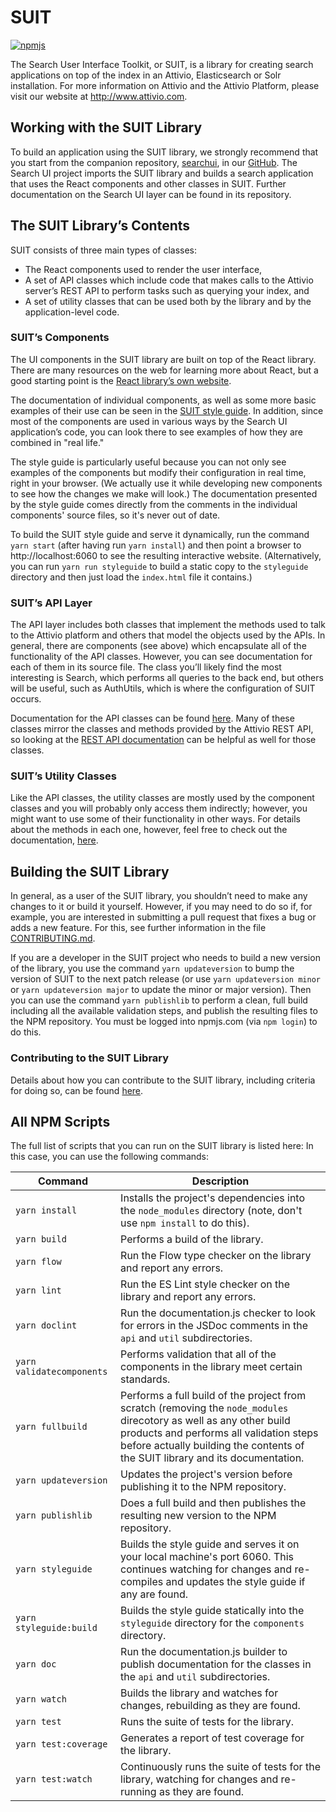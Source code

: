 # SUIT

[![npmjs][npm-badge]][npm]

The Search User Interface Toolkit, or SUIT, is a library for creating search
applications on top of the index in an Attivio, Elasticsearch or Solr installation. For more information
on Attivio and the Attivio Platform, please visit our website at http://www.attivio.com.

## Working with the SUIT Library

To build an application using the SUIT library, we strongly recommend that you
start from the companion repository, [searchui](https://github.com/attivio/searchui),
in our [GitHub](https://github.com/attivio/searchui). The Search UI project
imports the SUIT library and builds a search application that uses the React
components and other classes in SUIT. Further documentation on the Search UI
layer can be found in its repository.

## The SUIT Library’s Contents

SUIT consists of three main types of classes:
* The React components used to render the user interface,
* A set of API classes which include code that makes calls to the Attivio server’s REST API to perform tasks such as querying your index, and
* A set of utility classes that can be used both by the library and by the application-level code.

### SUIT’s Components

The UI components in the SUIT library are built on top of the React library.
There are many resources on the web for learning more about React, but a good
starting point is the [React library’s own website](https://reactjs.org).

The documentation of individual components, as well as some more basic examples of
their use can be seen in the [SUIT style guide](styleguide/index.html). In addition, since most of the components
are used in various ways by the Search UI application’s code, you can look there to
see examples of how they are combined in "real life."

The style guide is particularly useful because you can not only see examples of the components but modify
their configuration in real time, right in your browser. (We actually use it while developing new components to see how
the changes we make will look.) The documentation presented by the style guide comes directly from the comments
in the individual components' source files, so it's never out of date.

To build the SUIT style guide and serve it dynamically, run the command `yarn start`
(after having run `yarn install`) and then point a browser to http://localhost:6060 to see the
resulting interactive website. (Alternatively, you can run `yarn run styleguide` to build a static
copy to the `styleguide` directory and then just load the `index.html` file it contains.)  

### SUIT’s API Layer

The API layer includes both classes that implement the methods used to talk to the Attivio platform and others that model the objects used by the APIs. In general, there are components (see above) which
encapsulate all of the functionality of the API classes. However, you can see documentation for each of them in its source file. The class you’ll likely find the most interesting is Search, which performs all queries to the back end, but others will be useful, such as AuthUtils, which is where the configuration of SUIT occurs.

Documentation for the API classes can be found [here](api/index.html). Many of these classes mirror the classes and methods provided by the Attivio REST API, so looking at the [REST API documentation](https://answers.attivio.com/display/extranet55/JSON+REST+API) can be helpful as well for those classes.

### SUIT’s Utility Classes

Like the API classes, the utility classes are mostly used by the component classes and you will probably only access them indirectly; however, you might want to use some of their functionality in other ways. For details about the methods in each one, however, feel free to check out the documentation, [here](util/index.html).

## Building the SUIT Library

In general, as a user of the SUIT library, you shouldn’t need to make any
changes to it or build it yourself. However, if you may need to do so if, for example,
you are interested in submitting a pull request that fixes a bug or adds a new feature. For this,
see further information in the file [CONTRIBUTING.md](CONTRIBUTING.md).

If you are a developer in the SUIT project who needs to build a new version of the library, you use the command `yarn updateversion` to bump the version of SUIT to the next patch release (or use `yarn updateversion minor` or `yarn updateversion major` to update the minor or major version). Then you can use the command `yarn publishlib` to perform a clean, full build including all the available validation steps, and publish the resulting files to the NPM repository. You must be logged into npmjs.com (via `npm login`) to do this.

### Contributing to the SUIT Library

Details about how you can contribute to the SUIT library, including criteria for doing so, can be found [here](Contributing.md).

## All NPM Scripts
The full list of scripts that you can run on the SUIT library is listed here:
In this case, you can
use the following commands:

| Command | Description |
| ------- | ----------- |
| `yarn install` | Installs the project's dependencies into the `node_modules` directory (note, don't use `npm install` to do this). |
| `yarn build` | Performs a build of the library. |
| `yarn flow` | Run the Flow type checker on the library and report any errors. |
| `yarn lint` | Run the ES Lint style checker on the library and report any errors. |
| `yarn doclint` | Run the documentation.js checker to look for errors in the JSDoc comments in the `api` and `util` subdirectories. |
| `yarn validatecomponents` | Performs validation that all of the components in the library meet certain standards. |
| `yarn fullbuild` | Performs a full build of the project from scratch (removing the `node_modules` direcotory as well as any other build products and performs all validation steps before actually building the contents of the SUIT library and its documentation. |
| `yarn updateversion` | Updates the project's version before publishing it to the NPM repository. |
| `yarn publishlib` | Does a full build and then publishes the resulting new version to the NPM repository. |
| `yarn styleguide` | Builds the style guide and serves it on your local machine's port 6060. This continues watching for changes and re-compiles and updates the style guide if any are found. |
| `yarn styleguide:build` | Builds the style guide statically into the `styleguide` directory for the `components` directory. |
| `yarn doc` | Run the documentation.js builder to publish documentation for the classes in the `api` and `util` subdirectories. |
| `yarn watch` | Builds the library and watches for changes, rebuilding as they are found. |
| `yarn test ` | Runs the suite of tests for the library. |
| `yarn test:coverage ` | Generates a report of test coverage for the library. |
| `yarn test:watch ` | Continuously runs the suite of tests for the library, watching for changes and re-running as they are found. |

[npm-badge]: https://img.shields.io/npm/v/@attivio/suit.svg
[npm]: https://www.npmjs.org/package/@attivio/suit

